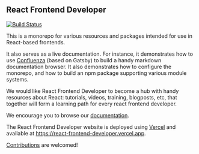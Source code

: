 ## React Frontend Developer

[![Build Status](https://travis-ci.org/Charterhouse/react-frontend-developer.svg?branch=master)](https://travis-ci.org/Charterhouse/react-frontend-developer)

This is a monorepo for various resources and packages intended for use in React-based frontends.

It also serves as a live documentation. For instance, it demonstrates how to use [Confluenza](https://confluenza.now.sh) (based on Gatsby) to build a handy markdown documentation browser.
It also demonstrates how to configure the monorepo, and how to build an npm package supporting various 
module systems.

We would like React Frontend Developer to become a hub with handy resources about React: tutorials, videos, 
training, blogposts, etc, that together will form a learning path for every react frontend developer. 

We encourage you to browse our [documentation](https://react-frontend-developer.vercel.app/learning/react).

The React Frontend Developer website is deployed using [Vercel](https://vercel.com) and available at https://react-frontend-developer.vercel.app.

[Contributions](https://react-frontend-developer.vercel.app/developers/contributing) are welcomed!
